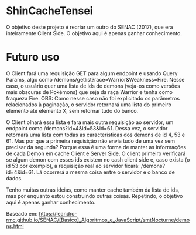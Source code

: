 # ShinCacheTensei

O objetivo deste projeto é recriar um outro do SENAC (2017), que era inteiramente Client Side. O objetivo aqui é apenas ganhar conhecimento.

# Futuro uso

O Client fará uma requisição GET para algum endpoint e usando Query Params, algo como /demons/getlist?race=Warrior&Weakness=Fire.
Nesse caso, o usuário quer uma lista de ids de demons (veja-os como versões mais obscuras de Pokémons) que seja da raça Warrior e tenha como fraqueza Fire.
OBS: Como nesse caso não foi explicitado os parâmetros relacionados à paginação, o servidor retornará uma lista do primeiro elemento até elemento X, sem retornar tudo do banco.

O Client olhará essa lista e fará mais outra requisição ao servidor, um endpoint como /demons?id=4&id=53&id=61.
Dessa vez, o servidor retornará uma lista com todas as características dos demons de id 4, 53 e 61.
Mas por que a primeira requisição não envia tudo de uma vez sem precisar da segunda? Porque essa é uma forma de manter as informações de cada Demon em cache Client e Server Side. O client primeiro verificará se algum demon com esses ids existem no cash client side e, caso exista (o id 53 por exemplo), a requisição real ao servidor ficará: /demons?id=4&id=61. Lá ocorrerá a mesma coisa entre o servidor e o banco de dados.

Tenho muitas outras ideias, como manter cache também da lista de ids, mas por enquanto estou construindo outras coisas.
Repetindo, o objetivo aqui é apenas ganhar conhecimento.


Baseado em: https://leandro-rmc.github.io/SENAC/[Basico]_Algoritmos_e_JavaScript/smtNocturne/demons.html
